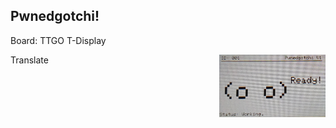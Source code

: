 
## Pwnedgotchi!

Board: TTGO T-Display

Translate 
<img align="right" height="100" src="https://github.com/Niximkk/Pwnedgotchi/blob/main/Images/Image.jpg"/>
